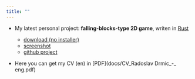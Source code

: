 ```yaml
---
title: ""
---
```

- My latest personal project: **falling-blocks-type 2D game**, writen in [Rust](https://www.rust-lang.org)
  - [download (no installer)](https://github.com/rdrmic/color-columns/raw/main/dist/color-columns.zip)
  - [screenshot](https://github.com/rdrmic/color-columns/raw/main/github-resources/cc_gameplay.png)
  - [github project](https://github.com/rdrmic/color-columns#color-columns)

- Here you can get my CV (en) in [PDF](docs/CV_Radoslav Drmic_-_ eng.pdf)
